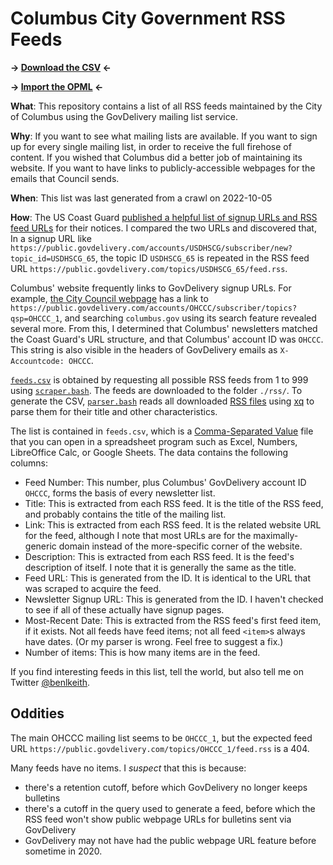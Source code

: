# Columbus City Government RSS Feeds

**→ [Download the CSV](./feeds.csv) ←**

**→ [Import the OPML](./subscriptions.opml) ←**

**What**: This repository contains a list of all RSS feeds maintained by the City of Columbus using the GovDelivery mailing list service.

**Why**: If you want to see what mailing lists are available. If you want to sign up for every single mailing list, in order to receive the full firehose of content. If you wished that Columbus did a better job of maintaining its website. If you want to have links to publicly-accessible webpages for the emails that Council sends.

**When**: This list was last generated from a crawl on 2022-10-05

**How**: The US Coast Guard [published a helpful list of signup URLs and RSS feed URLs](https://www.navcen.uscg.gov/subscribe-email-rss-feeds) for their notices. I compared the two URLs and discovered that, In a signup URL like `https://public.govdelivery.com/accounts/USDHSCG/subscriber/new?topic_id=USDHSCG_65`, the topic ID `USDHSCG_65` is repeated in the RSS feed URL `https://public.govdelivery.com/topics/USDHSCG_65/feed.rss`.

Columbus' website frequently links to GovDelivery signup URLs. For example, [the City Council webpage](https://www.columbus.gov/council/) has a link to `https://public.govdelivery.com/accounts/OHCCC/subscriber/topics?qsp=OHCCC_1`, and searching `columbus.gov` using its search feature revealed several more. From this, I determined that Columbus' newsletters matched the Coast Guard's URL structure, and that Columbus' account ID was `OHCCC`. This string is also visible in the headers of GovDelivery emails as `X-Accountcode: OHCCC`.

[`feeds.csv`](./feeds.csv) is obtained by requesting all possible RSS feeds from 1 to 999 using [`scraper.bash`](./scraper.bash). The feeds are downloaded to the folder `./rss/`. To generate the CSV, [`parser.bash`](./parser.bash) reads all downloaded [RSS files](https://en.wikipedia.org/wiki/RSS) using [xq](https://www.ashbyhq.com/blog/engineering/jq-and-yq) to parse them for their title and other characteristics.

The list is contained in `feeds.csv`, which is a [Comma-Separated Value](https://en.wikipedia.org/wiki/Comma-separated_values) file that you can open in a spreadsheet program such as Excel, Numbers, LibreOffice Calc, or Google Sheets. The data contains the following columns:

- Feed Number: This number, plus Columbus' GovDelivery account ID `OHCCC`, forms the basis of every newsletter list.
- Title: This is extracted from each RSS feed. It is the title of the RSS feed, and probably contains the title of the mailing list.
- Link: This is extracted from each RSS feed. It is the related website URL for the feed, although I note that most URLs are for the maximally-generic domain instead of the more-specific corner of the website.
- Description: This is extracted from each RSS feed. It is the feed's description of itself. I note that it is generally the same as the title.
- Feed URL: This is generated from the ID. It is identical to the URL that was scraped to acquire the feed.
- Newsletter Signup URL: This is generated from the ID. I haven't checked to see if all of these actually have signup pages.
- Most-Recent Date: This is extracted from the RSS feed's first feed item, if it exists. Not all feeds have feed items; not all feed `<item>`s always have dates. (Or my parser is wrong. Feel free to suggest a fix.)
- Number of items: This is how many items are in the feed.

If you find interesting feeds in this list, tell the world, but also tell me on Twitter [@benlkeith](https://twitter.com/benlkeith).

## Oddities

The main OHCCC mailing list seems to be `OHCCC_1`, but the expected feed URL `https://public.govdelivery.com/topics/OHCCC_1/feed.rss` is a 404.

Many feeds have no items. I _suspect_ that this is because:

- there's a retention cutoff, before which GovDelivery no longer keeps bulletins
- there's a cutoff in the query used to generate a feed, before which the RSS feed won't show public webpage URLs for bulletins sent via GovDelivery
- GovDelivery may not have had the public webpage URL feature before sometime in 2020.
